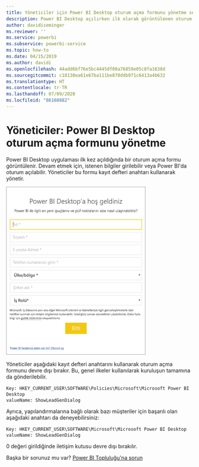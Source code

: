 ```yaml
---
title: Yöneticiler için Power BI Desktop oturum açma formunu yönetme seçenekleri
description: Power BI Desktop açılırken ilk olarak görüntülenen oturum açma formunu nasıl yönetebileceğinizi öğrenin.
author: davidiseminger
ms.reviewer: ''
ms.service: powerbi
ms.subservice: powerbi-service
ms.topic: how-to
ms.date: 04/15/2019
ms.author: davidi
ms.openlocfilehash: 44add6bf76e5bc4445df08a76859e05c8fa1638d
ms.sourcegitcommit: c18130ea61e67ba111be870ddb971c6413a4b632
ms.translationtype: HT
ms.contentlocale: tr-TR
ms.lasthandoff: 07/09/2020
ms.locfileid: "86160882"
---
```

# <a name="administrators-manage-the-power-bi-desktop-sign-in-form"></a>Yöneticiler: Power BI Desktop oturum açma formunu yönetme
Power BI Desktop uygulaması ilk kez açıldığında bir oturum açma formu görüntülenir. Devam etmek için, istenen bilgiler girilebilir veya Power BI'da oturum açılabilir. Yöneticiler bu formu kayıt defteri anahtarı kullanarak yönetir. 

![Power BI Desktop için ilk oturum açma formunun ekran görüntüsü.](media/desktop-admin-sign-in-form/sign-in-form.png)

Yöneticiler aşağıdaki kayıt defteri anahtarını kullanarak oturum açma formunu devre dışı bırakır. Bu, genel ilkeler kullanılarak kuruluşun tamamına da gönderilebilir.

```
Key: HKEY_CURRENT_USER\SOFTWARE\Policies\Microsoft\Microsoft Power BI Desktop
valueName: ShowLeadGenDialog
```
Ayrıca, yapılandırmalarına bağlı olarak bazı müşteriler için başarılı olan aşağıdaki anahtarı da deneyebilirsiniz:

```
Key: HKEY_CURRENT_USER\SOFTWARE\Microsoft\Microsoft Power BI Desktop
valueName: ShowLeadGenDialog
```

0 değeri girildiğinde iletişim kutusu devre dışı bırakılır.




Başka bir sorunuz mu var? [Power BI Topluluğu'na sorun](https://community.powerbi.com/)

